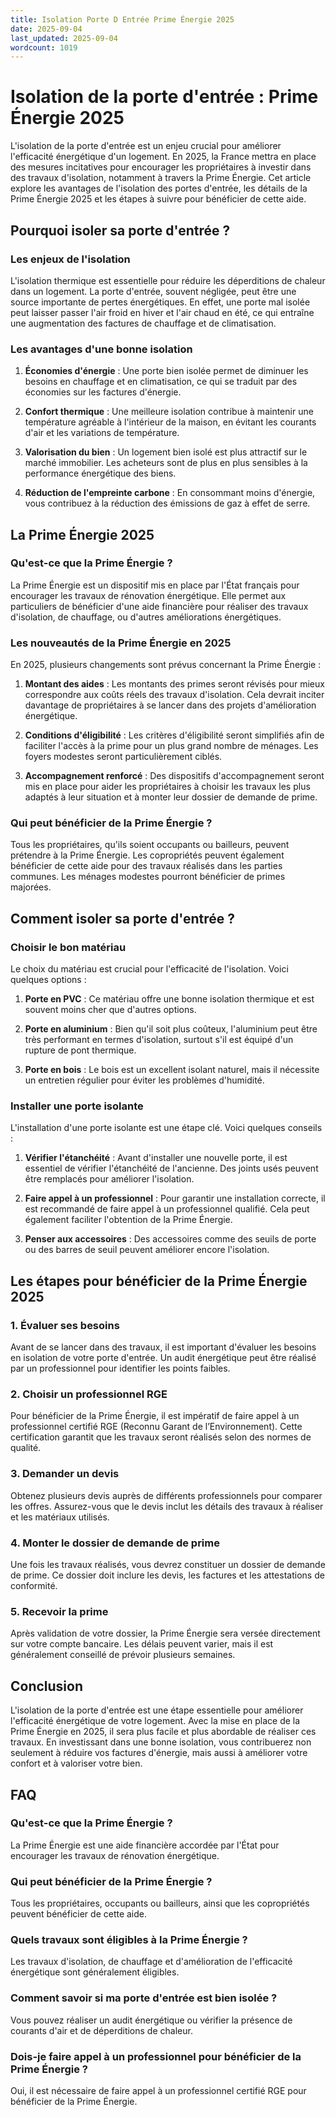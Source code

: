 ```yaml
---
title: Isolation Porte D Entrée Prime Énergie 2025
date: 2025-09-04
last_updated: 2025-09-04
wordcount: 1019
---
```


# Isolation de la porte d'entrée : Prime Énergie 2025

L'isolation de la porte d'entrée est un enjeu crucial pour améliorer l'efficacité énergétique d'un logement. En 2025, la France mettra en place des mesures incitatives pour encourager les propriétaires à investir dans des travaux d'isolation, notamment à travers la Prime Énergie. Cet article explore les avantages de l'isolation des portes d'entrée, les détails de la Prime Énergie 2025 et les étapes à suivre pour bénéficier de cette aide.

## Pourquoi isoler sa porte d'entrée ?

### Les enjeux de l'isolation

L'isolation thermique est essentielle pour réduire les déperditions de chaleur dans un logement. La porte d'entrée, souvent négligée, peut être une source importante de pertes énergétiques. En effet, une porte mal isolée peut laisser passer l'air froid en hiver et l'air chaud en été, ce qui entraîne une augmentation des factures de chauffage et de climatisation.

### Les avantages d'une bonne isolation

1. **Économies d'énergie** : Une porte bien isolée permet de diminuer les besoins en chauffage et en climatisation, ce qui se traduit par des économies sur les factures d'énergie.
   
2. **Confort thermique** : Une meilleure isolation contribue à maintenir une température agréable à l'intérieur de la maison, en évitant les courants d'air et les variations de température.

3. **Valorisation du bien** : Un logement bien isolé est plus attractif sur le marché immobilier. Les acheteurs sont de plus en plus sensibles à la performance énergétique des biens.

4. **Réduction de l'empreinte carbone** : En consommant moins d'énergie, vous contribuez à la réduction des émissions de gaz à effet de serre.

## La Prime Énergie 2025

### Qu'est-ce que la Prime Énergie ?

La Prime Énergie est un dispositif mis en place par l'État français pour encourager les travaux de rénovation énergétique. Elle permet aux particuliers de bénéficier d'une aide financière pour réaliser des travaux d'isolation, de chauffage, ou d'autres améliorations énergétiques.

### Les nouveautés de la Prime Énergie en 2025

En 2025, plusieurs changements sont prévus concernant la Prime Énergie :

1. **Montant des aides** : Les montants des primes seront révisés pour mieux correspondre aux coûts réels des travaux d'isolation. Cela devrait inciter davantage de propriétaires à se lancer dans des projets d'amélioration énergétique.

2. **Conditions d'éligibilité** : Les critères d'éligibilité seront simplifiés afin de faciliter l'accès à la prime pour un plus grand nombre de ménages. Les foyers modestes seront particulièrement ciblés.

3. **Accompagnement renforcé** : Des dispositifs d'accompagnement seront mis en place pour aider les propriétaires à choisir les travaux les plus adaptés à leur situation et à monter leur dossier de demande de prime.

### Qui peut bénéficier de la Prime Énergie ?

Tous les propriétaires, qu'ils soient occupants ou bailleurs, peuvent prétendre à la Prime Énergie. Les copropriétés peuvent également bénéficier de cette aide pour des travaux réalisés dans les parties communes. Les ménages modestes pourront bénéficier de primes majorées.

## Comment isoler sa porte d'entrée ?

### Choisir le bon matériau

Le choix du matériau est crucial pour l'efficacité de l'isolation. Voici quelques options :

1. **Porte en PVC** : Ce matériau offre une bonne isolation thermique et est souvent moins cher que d'autres options.

2. **Porte en aluminium** : Bien qu'il soit plus coûteux, l'aluminium peut être très performant en termes d'isolation, surtout s'il est équipé d'un rupture de pont thermique.

3. **Porte en bois** : Le bois est un excellent isolant naturel, mais il nécessite un entretien régulier pour éviter les problèmes d'humidité.

### Installer une porte isolante

L'installation d'une porte isolante est une étape clé. Voici quelques conseils :

1. **Vérifier l'étanchéité** : Avant d'installer une nouvelle porte, il est essentiel de vérifier l'étanchéité de l'ancienne. Des joints usés peuvent être remplacés pour améliorer l'isolation.

2. **Faire appel à un professionnel** : Pour garantir une installation correcte, il est recommandé de faire appel à un professionnel qualifié. Cela peut également faciliter l'obtention de la Prime Énergie.

3. **Penser aux accessoires** : Des accessoires comme des seuils de porte ou des barres de seuil peuvent améliorer encore l'isolation.

## Les étapes pour bénéficier de la Prime Énergie 2025

### 1. Évaluer ses besoins

Avant de se lancer dans des travaux, il est important d'évaluer les besoins en isolation de votre porte d'entrée. Un audit énergétique peut être réalisé par un professionnel pour identifier les points faibles.

### 2. Choisir un professionnel RGE

Pour bénéficier de la Prime Énergie, il est impératif de faire appel à un professionnel certifié RGE (Reconnu Garant de l’Environnement). Cette certification garantit que les travaux seront réalisés selon des normes de qualité.

### 3. Demander un devis

Obtenez plusieurs devis auprès de différents professionnels pour comparer les offres. Assurez-vous que le devis inclut les détails des travaux à réaliser et les matériaux utilisés.

### 4. Monter le dossier de demande de prime

Une fois les travaux réalisés, vous devrez constituer un dossier de demande de prime. Ce dossier doit inclure les devis, les factures et les attestations de conformité.

### 5. Recevoir la prime

Après validation de votre dossier, la Prime Énergie sera versée directement sur votre compte bancaire. Les délais peuvent varier, mais il est généralement conseillé de prévoir plusieurs semaines.

## Conclusion

L'isolation de la porte d'entrée est une étape essentielle pour améliorer l'efficacité énergétique de votre logement. Avec la mise en place de la Prime Énergie en 2025, il sera plus facile et plus abordable de réaliser ces travaux. En investissant dans une bonne isolation, vous contribuerez non seulement à réduire vos factures d'énergie, mais aussi à améliorer votre confort et à valoriser votre bien.

## FAQ

### Qu'est-ce que la Prime Énergie ?

La Prime Énergie est une aide financière accordée par l'État pour encourager les travaux de rénovation énergétique.

### Qui peut bénéficier de la Prime Énergie ?

Tous les propriétaires, occupants ou bailleurs, ainsi que les copropriétés peuvent bénéficier de cette aide.

### Quels travaux sont éligibles à la Prime Énergie ?

Les travaux d'isolation, de chauffage et d'amélioration de l'efficacité énergétique sont généralement éligibles.

### Comment savoir si ma porte d'entrée est bien isolée ?

Vous pouvez réaliser un audit énergétique ou vérifier la présence de courants d'air et de déperditions de chaleur.

### Dois-je faire appel à un professionnel pour bénéficier de la Prime Énergie ?

Oui, il est nécessaire de faire appel à un professionnel certifié RGE pour bénéficier de la Prime Énergie.